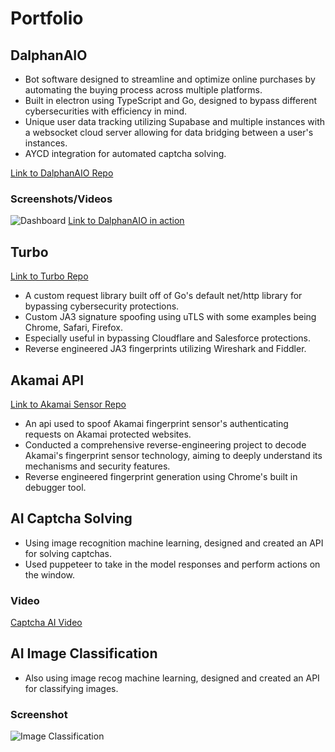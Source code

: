 # Portfolio

## DalphanAIO
- Bot software designed to streamline and optimize online purchases by automating the buying process across multiple platforms.
- Built in electron using TypeScript and Go, designed to bypass different cybersecurities with efficiency in mind.
- Unique user data tracking utilizing Supabase and multiple instances with a websocket cloud server allowing for data bridging between a user's instances.
- AYCD integration for automated captcha solving.

[Link to DalphanAIO Repo](https://github.com/DalphanDev/DalphanAIO-Showcase)
### Screenshots/Videos
![Dashboard](https://i.imgur.com/Ecq1Uii.png)
[Link to DalphanAIO in action](https://www.linkedin.com/posts/thomas-allred-33767923a_automated-shopify-checkout-flow-with-user-activity-7122308708159606784-JRiI?utm_source=share&utm_medium=member_desktop)

## Turbo
[Link to Turbo Repo](https://github.com/DalphanDev/Turbo)
- A custom request library built off of Go's default net/http library for bypassing cybersecurity protections.
- Custom JA3 signature spoofing using uTLS with some examples being Chrome, Safari, Firefox.
- Especially useful in bypassing Cloudflare and Salesforce protections.
- Reverse engineered JA3 fingerprints utilizing Wireshark and Fiddler.

## Akamai API
[Link to Akamai Sensor Repo](https://github.com/DalphanDev/akamai-sensor)
- An api used to spoof Akamai fingerprint sensor's authenticating requests on Akamai protected websites.
- Conducted a comprehensive reverse-engineering project to decode Akamai's fingerprint sensor technology, aiming to deeply understand its mechanisms and security features.
- Reverse engineered fingerprint generation using Chrome's built in debugger tool.

## AI Captcha Solving
- Using image recognition machine learning, designed and created an API for solving captchas.
- Used puppeteer to take in the model responses and perform actions on the window.
### Video
[Captcha AI Video](https://www.linkedin.com/posts/thomas-allred-33767923a_ai-automated-hcaptcha-solving-activity-7122307101917360129-W-b_?utm_source=share&utm_medium=member_desktop)

## AI Image Classification
- Also using image recog machine learning, designed and created an API for classifying images.
### Screenshot
![Image Classification](https://i.imgur.com/NHyA9dY.png)
